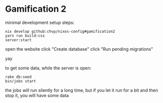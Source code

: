 # Gamification 2

minimal development setup steps:

```
nix develop github:chvp/nixos-config#gamification2
yarn run build:css
server:start
```

open the website
click "Create database"
click "Run pending migrations"

yay

to get some data, while the server is open:
```
rake db:seed
bin/jobs start
```

the jobs will run silently for a long time, but if you let it run for a bit and then stop it, you will have some data